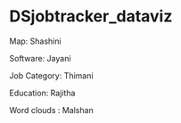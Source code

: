# DSjobtracker_dataviz


Map: Shashini

Software: Jayani

Job Category: Thimani

Education: Rajitha

Word clouds : Malshan
